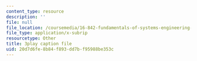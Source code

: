 ```yaml
---
content_type: resource
description: ''
file: null
file_location: /coursemedia/16-842-fundamentals-of-systems-engineering-fall-2015/20d7d6fe8b84f893dd7bf95988be353c_3_vcJ6l7b8Y.srt
file_type: application/x-subrip
resourcetype: Other
title: 3play caption file
uid: 20d7d6fe-8b84-f893-dd7b-f95988be353c
---
```

